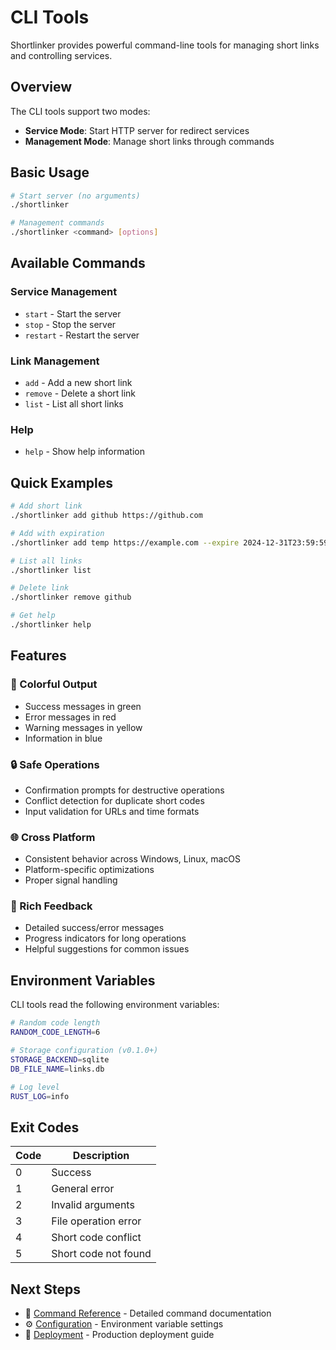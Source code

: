 # CLI Tools

Shortlinker provides powerful command-line tools for managing short links and controlling services.

## Overview

The CLI tools support two modes:
- **Service Mode**: Start HTTP server for redirect services
- **Management Mode**: Manage short links through commands

## Basic Usage

```bash
# Start server (no arguments)
./shortlinker

# Management commands
./shortlinker <command> [options]
```

## Available Commands

### Service Management
- `start` - Start the server
- `stop` - Stop the server  
- `restart` - Restart the server

### Link Management
- `add` - Add a new short link
- `remove` - Delete a short link
- `list` - List all short links

### Help
- `help` - Show help information

## Quick Examples

```bash
# Add short link
./shortlinker add github https://github.com

# Add with expiration
./shortlinker add temp https://example.com --expire 2024-12-31T23:59:59Z

# List all links
./shortlinker list

# Delete link
./shortlinker remove github

# Get help
./shortlinker help
```

## Features

### 🎨 Colorful Output
- Success messages in green
- Error messages in red
- Warning messages in yellow
- Information in blue

### 🔒 Safe Operations
- Confirmation prompts for destructive operations
- Conflict detection for duplicate short codes
- Input validation for URLs and time formats

### 🌐 Cross Platform
- Consistent behavior across Windows, Linux, macOS
- Platform-specific optimizations
- Proper signal handling

### 📝 Rich Feedback
- Detailed success/error messages
- Progress indicators for long operations
- Helpful suggestions for common issues

## Environment Variables

CLI tools read the following environment variables:

```bash
# Random code length
RANDOM_CODE_LENGTH=6

# Storage configuration (v0.1.0+)
STORAGE_BACKEND=sqlite
DB_FILE_NAME=links.db

# Log level
RUST_LOG=info
```

## Exit Codes

| Code | Description |
|------|-------------|
| 0 | Success |
| 1 | General error |
| 2 | Invalid arguments |
| 3 | File operation error |
| 4 | Short code conflict |
| 5 | Short code not found |

## Next Steps

- 📖 [Command Reference](/en/cli/commands) - Detailed command documentation
- ⚙️ [Configuration](/en/config/) - Environment variable settings
- 🚀 [Deployment](/en/deployment/) - Production deployment guide
